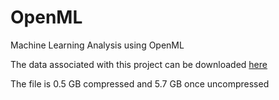 # OpenML
Machine Learning Analysis using OpenML

The data associated with this project can be downloaded [here][download-url]

[download-url]: https://brownbox.brown.edu/download.php?hash=de911e03

The file is 0.5 GB compressed and 5.7 GB once uncompressed
